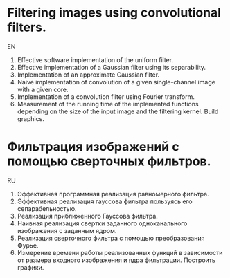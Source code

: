 # Filtering images using convolutional filters.
EN

1. Effective software implementation of the uniform filter.
2. Effective implementation of a Gaussian filter using its separability.
3. Implementation of an approximate Gaussian filter.
4. Naive implementation of convolution of a given single-channel image with a given core.
5. Implementation of a convolution filter using Fourier transform.
6. Measurement of the running time of the implemented functions depending on the size of the input image and the filtering kernel. Build graphics.

# Фильтрация изображений с помощью сверточных фильтров.
RU

1.	Эффективная программная реализация равномерного фильтра.
2.	Эффективная реализация гауссова фильтра пользуясь его сепарабельностью.
3.  Реализация приближенного Гауссова фильтра.
4.	Наивная реализация свертки заданного одноканального изображения с заданным ядром.
5.	Реализация сверточного фильтра с помощью преобразования Фурье. 
6.	Измерение времени работы реализованных функций в зависимости от размера входного изображения и ядра фильтрации. Построить графики.
